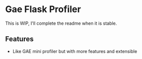 # Gae Flask Profiler

This is WIP, I'll complete the readme when it is stable.

## Features
* Like GAE mini profiler but with more features and extensible